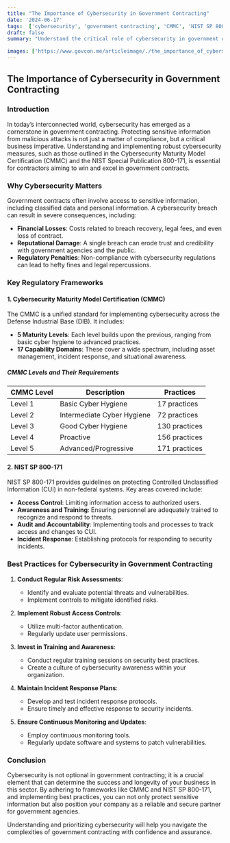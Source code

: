 ```yaml
---
title: "The Importance of Cybersecurity in Government Contracting"
date: '2024-06-17'
tags:  ['cybersecurity', 'government contracting', 'CMMC', 'NIST SP 800-171', 'compliance', 'best practices', 'data protection']
draft: false
summary: "Understand the critical role of cybersecurity in government contracts, including best practices for protecting sensitive information and meeting regulatory requirements such as CMMC and NIST SP 800-171."

images: ['https://www.govcon.me/articleimage/./the_importance_of_cybersecurity_in_government_contracting.webp']
---
```


## The Importance of Cybersecurity in Government Contracting

### Introduction

In today’s interconnected world, cybersecurity has emerged as a cornerstone in government contracting. Protecting sensitive information from malicious attacks is not just a matter of compliance, but a critical business imperative. Understanding and implementing robust cybersecurity measures, such as those outlined in the Cybersecurity Maturity Model Certification (CMMC) and the NIST Special Publication 800-171, is essential for contractors aiming to win and excel in government contracts.

### Why Cybersecurity Matters

Government contracts often involve access to sensitive information, including classified data and personal information. A cybersecurity breach can result in severe consequences, including:

- **Financial Losses**: Costs related to breach recovery, legal fees, and even loss of contract.
- **Reputational Damage**: A single breach can erode trust and credibility with government agencies and the public.
- **Regulatory Penalties**: Non-compliance with cybersecurity regulations can lead to hefty fines and legal repercussions.

### Key Regulatory Frameworks

#### 1. **Cybersecurity Maturity Model Certification (CMMC)**

The CMMC is a unified standard for implementing cybersecurity across the Defense Industrial Base (DIB). It includes:

- **5 Maturity Levels**: Each level builds upon the previous, ranging from basic cyber hygiene to advanced practices.
- **17 Capability Domains**: These cover a wide spectrum, including asset management, incident response, and situational awareness.

##### CMMC Levels and Their Requirements

| CMMC Level | Description                       | Practices                                      |
|------------|-----------------------------------|------------------------------------------------|
| Level 1    | Basic Cyber Hygiene               | 17 practices                                   |
| Level 2    | Intermediate Cyber Hygiene        | 72 practices                                   |
| Level 3    | Good Cyber Hygiene                | 130 practices                                  |
| Level 4    | Proactive                         | 156 practices                                  |
| Level 5    | Advanced/Progressive              | 171 practices                                  |

#### 2. **NIST SP 800-171**

NIST SP 800-171 provides guidelines on protecting Controlled Unclassified Information (CUI) in non-federal systems. Key areas covered include:

- **Access Control**: Limiting information access to authorized users.
- **Awareness and Training**: Ensuring personnel are adequately trained to recognize and respond to threats.
- **Audit and Accountability**: Implementing tools and processes to track access and changes to CUI.
- **Incident Response**: Establishing protocols for responding to security incidents.

### Best Practices for Cybersecurity in Government Contracting

1. **Conduct Regular Risk Assessments**:
   - Identify and evaluate potential threats and vulnerabilities.
   - Implement controls to mitigate identified risks.

2. **Implement Robust Access Controls**:
   - Utilize multi-factor authentication.
   - Regularly update user permissions.

3. **Invest in Training and Awareness**:
   - Conduct regular training sessions on security best practices.
   - Create a culture of cybersecurity awareness within your organization.

4. **Maintain Incident Response Plans**:
   - Develop and test incident response protocols.
   - Ensure timely and effective response to security incidents.

5. **Ensure Continuous Monitoring and Updates**:
   - Employ continuous monitoring tools.
   - Regularly update software and systems to patch vulnerabilities.

### Conclusion

Cybersecurity is not optional in government contracting; it is a crucial element that can determine the success and longevity of your business in this sector. By adhering to frameworks like CMMC and NIST SP 800-171, and implementing best practices, you can not only protect sensitive information but also position your company as a reliable and secure partner for government agencies.

Understanding and prioritizing cybersecurity will help you navigate the complexities of government contracting with confidence and assurance.
```
